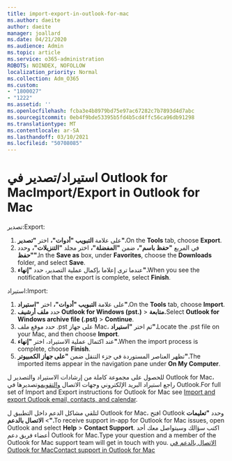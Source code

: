 ```yaml
---
title: import-export-in-outlook-for-mac
ms.author: daeite
author: daeite
manager: joallard
ms.date: 04/21/2020
ms.audience: Admin
ms.topic: article
ms.service: o365-administration
ROBOTS: NOINDEX, NOFOLLOW
localization_priority: Normal
ms.collection: Adm_O365
ms.custom:
- "1800027"
- "1222"
ms.assetid: ''
ms.openlocfilehash: fcba3e4b8979bd75e97ac67282c7b7893d4d7abc
ms.sourcegitcommit: 0eb4f9bde53395b5fd4b5cd4ffc56ca96db91298
ms.translationtype: MT
ms.contentlocale: ar-SA
ms.lasthandoff: 03/10/2021
ms.locfileid: "50708085"
---
```

# <a name="importexport-in-outlook-for-mac"></a><span data-ttu-id="ad203-102">استيراد/تصدير في Outlook for Mac</span><span class="sxs-lookup"><span data-stu-id="ad203-102">Import/Export in Outlook for Mac</span></span> 

<span data-ttu-id="ad203-103">تصدير:</span><span class="sxs-lookup"><span data-stu-id="ad203-103">Export:</span></span>
1. <span data-ttu-id="ad203-104">على علامة **التبويب "أدوات"،** اختر **"تصدير".**</span><span class="sxs-lookup"><span data-stu-id="ad203-104">On the **Tools** tab, choose **Export**.</span></span>
2. <span data-ttu-id="ad203-105">في المربع **"حفظ باسم"،** ضمن **"المفضلة"،** اختر مجلد **"التنزيلات"،** وحدد **"حفظ".**</span><span class="sxs-lookup"><span data-stu-id="ad203-105">In the **Save as** box, under **Favorites**, choose the **Downloads** folder, and select **Save**.</span></span>
3. <span data-ttu-id="ad203-106">عندما ترى إعلاما بإكمال عملية التصدير، حدد **"إنهاء".**</span><span class="sxs-lookup"><span data-stu-id="ad203-106">When you see the notification that the export is complete, select **Finish**.</span></span>

<span data-ttu-id="ad203-107">استيراد:</span><span class="sxs-lookup"><span data-stu-id="ad203-107">Import:</span></span>
1. <span data-ttu-id="ad203-108">على علامة **التبويب "أدوات"،** اختر **"استيراد".**</span><span class="sxs-lookup"><span data-stu-id="ad203-108">On the **Tools** tab, choose **Import**.</span></span>
2. <span data-ttu-id="ad203-109">حدد **ملف أرشيف Outlook for Windows (pst.)**  >  **متابعة.**</span><span class="sxs-lookup"><span data-stu-id="ad203-109">Select **Outlook for Windows archive file (.pst)** > **Continue**.</span></span>
3. <span data-ttu-id="ad203-110">حدد موقع ملف .pst على جهاز Mac، ثم اختر **"استيراد".**</span><span class="sxs-lookup"><span data-stu-id="ad203-110">Locate the .pst file on your Mac, and then choose **Import**.</span></span>
4. <span data-ttu-id="ad203-111">عند اكتمال عملية الاستيراد، اختر **"إنهاء".**</span><span class="sxs-lookup"><span data-stu-id="ad203-111">When the import process is complete, choose **Finish**.</span></span>
5. <span data-ttu-id="ad203-112">تظهر العناصر المستوردة في جزء التنقل ضمن **"على جهاز الكمبيوتر".**</span><span class="sxs-lookup"><span data-stu-id="ad203-112">The imported items appear in the navigation pane under **On My Computer**.</span></span>

<span data-ttu-id="ad203-113">للحصول على مجموعة كاملة من إرشادات الاستيراد والتصدير ل Outlook for Mac، راجع استيراد البريد الإلكتروني وجهات الاتصال [والتقويم](https://support.office.com/article/92577192-3881-4502-b79d-c3bbada6c8ef#ID0EAACAAA=Mac)وتصديرها في Outlook.</span><span class="sxs-lookup"><span data-stu-id="ad203-113">For full set of Import and Export instructions for Outlook for Mac see [Import and export Outlook email, contacts, and calendar](https://support.office.com/article/92577192-3881-4502-b79d-c3bbada6c8ef#ID0EAACAAA=Mac).</span></span> 

<span data-ttu-id="ad203-114">لتلقي مشاكل الدعم داخل التطبيق ل Outlook for Mac، افتح Outlook وحدد **"تعليمات**  >  **الاتصال بالدعم".**</span><span class="sxs-lookup"><span data-stu-id="ad203-114">To receive support in-app for Outlook for Mac issues, open Outlook and select **Help** > **Contact Support**.</span></span> <span data-ttu-id="ad203-115">اكتب سؤالك وسيتواصل معك أحد أعضاء فريق دعم Outlook for Mac.</span><span class="sxs-lookup"><span data-stu-id="ad203-115">Type your question and a member of the Outlook for Mac support team will get in touch with you.</span></span> [<span data-ttu-id="ad203-116">الاتصال بالدعم في Outlook for Mac</span><span class="sxs-lookup"><span data-stu-id="ad203-116">Contact support in Outlook for Mac</span></span>](https://support.microsoft.com/office/contact-support-within-outlook-for-mac-d0410177-8e65-4487-93f7-206a3a3d71a8)